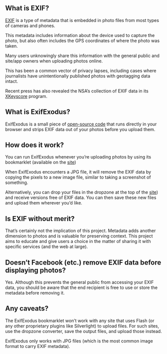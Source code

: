 ## What is EXIF?
[EXIF](http://en.wikipedia.org/wiki/Exchangeable_image_file_format)
is a type of metadata that is embedded in photo files from most types
of cameras and phones.

This metadata includes information about the device used to capture the photo,
but also often includes the GPS coordinates of where the photo was taken.

Many users unknowingly share this information with the general public
and site/app owners when uploading photos online.

This has been a common vector of privacy lapses, including cases where
journalists have unintentionally published photos with geotagging data intact.

Recent press has also revealed the NSA&rsquo;s collection of EXIF data in
its [XKeyscore](https://en.wikipedia.org/wiki/XKeyscore) program.


## What is ExifExodus?
ExifExodus is a small piece of
[open-source code](https://github.com/dmotz/ExifExodus) that
runs directly in your browser and strips EXIF data out of your photos before
you upload them.


## How does it work?
You can run ExifExodus whenever you&rsquo;re uploading photos by using its
bookmarklet (available on the [site](https://oxism.com/ExifExodus))

When ExifExodus encounters a JPG file, it will remove the EXIF data by
copying the pixels to a new image file, similar to taking a screenshot of
something.

Alternatively, you can drop your files in the dropzone at the top of the
[site](https://oxism.com/ExifExodus)) and receive versions free of EXIF data.
You can then save these new files and upload them wherever you&rsquo;d like.


## Is EXIF without merit?
That&rsquo;s certainly not the implication of this project. Metadata adds
another dimension to photos and is valuable for preserving context.
This project aims to educate and give users a choice in the matter of sharing
it with specific services (and the web at large).


## Doesn&rsquo;t Facebook (etc.) remove EXIF data before displaying photos?
Yes. Although this prevents the general public from accessing your EXIF data,
you should be aware that the end recipient is free to use or store the metadata
before removing it.


## Any caveats?
The ExifExodus bookmarklet won&rsquo;t work with any site that uses Flash
(or any other proprietary plugins like Silverlight) to upload files.
For such sites, use the dropzone converter, save the output files, and upload
those instead.

ExifExodus only works with JPG files (which is the most common image
format to carry EXIF metadata).
